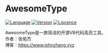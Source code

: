 # AwesomeType

[![Language](https://img.shields.io/badge/language-VB-blue.svg)](https://github.com/ZsgsDesign/Hack-StudentMain/)
[![Version](https://img.shields.io/badge/version-1.1.0-green.svg)](https://github.com/ZsgsDesign/Hack-StudentMain/)
[![Liscence](https://img.shields.io/badge/liscence-MIT-green.svg)](https://github.com/ZsgsDesign/Hack-StudentMain/)

AwesomeType是一款简洁的开源VB代码高亮工具。<br>
作者：张佑杰<br>
博客：<a href="https://www.johnzhang.xyz">https://www.johnzhang.xyz</a>
